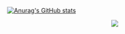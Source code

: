 

<!--
**BushuiZhang/BushuiZhang** is a ✨ _special_ ✨ repository because its `README.md` (this file) appears on your GitHub profile.

Here are some ideas to get you started:

- 🔭 I’m currently working on ...
- 🌱 I’m currently learning ...
- 👯 I’m looking to collaborate on ...
- 🤔 I’m looking for help with ...
- 💬 Ask me about ...
- 📫 How to reach me: ...
- 😄 Pronouns: ...
- ⚡ Fun fact: ...
-->
[![Anurag's GitHub stats](https://github-readme-stats.vercel.app/api?username=BushuiZhang&count_private=true&show_icons=true&theme=graywhite)](https://github.com/anuraghazra/github-readme-stats)

<div align="center">
<img align="center" src="https://github-readme-stats.vercel.app/api?username=BushuiZhang&count_private=true&show_icons=true&theme=graywhite"/>
</div>

